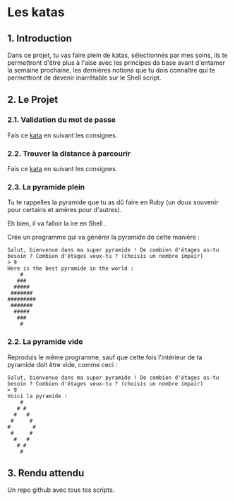 # Les katas
## 1. Introduction
Dans ce projet, tu vas faire plein de katas, sélectionnés par mes soins,
ils te permettront d'être plus à l'aise avec les principes da base avant d'entamer la semaine prochaine,
les dernières notions que tu dois connaître qui te permettront de devenir inarrêtable sur le Shell script.

## 2. Le Projet

### 2.1. Validation du mot de passe
Fais ce [kata](https://www.codewars.com/kata/52e1476c8147a7547a000811) en suivant les consignes.

### 2.2. Trouver la distance à parcourir
Fais ce [kata](https://www.codewars.com/kata/55e7280b40e1c4a06d0000aa) en suivant les consignes.

### 2.3. La pyramide plein
Tu te rappelles la pyramide que tu as dû faire en Ruby (un doux souvenir pour certains et amères pour d'autres).

Eh bien, il va falloir la ire en Shell <emoji>. 

Crée un programme qui va générer la pyramide de cette manière :
```shell
Salut, bienvenue dans ma super pyramide ! De combien d'étages as-tu besoin ? Combien d'étages veux-tu ? (choisis un nombre impair)
> 9
Here is the best pyramide in the world :
    #
   ###
  #####
 #######
#########
 #######
  #####
   ###
    #
```


### 2.2. La pyramide vide
Reproduis le même programme, sauf que cette fois l'intérieur de ta pyramide doit être vide, comme ceci :
```shell
Salut, bienvenue dans ma super pyramide ! De combien d'étages as-tu besoin ? Combien d'étages veux-tu ? (choisis un nombre impair)
> 9
Voici la pyramide :
    #
   # #
  #   #
 #     #
#       #
 #     #
  #   #
   # #
    #
```

## 3. Rendu attendu
Un repo github avec tous tes scripts.
